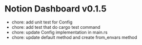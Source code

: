 # Notion Dashboard v0.1.5
- chore: add unit test for Config
- chore: add test that do cargo test command
- chore: update Config implementation in main.rs
- chore: update default method and create from_envars method
